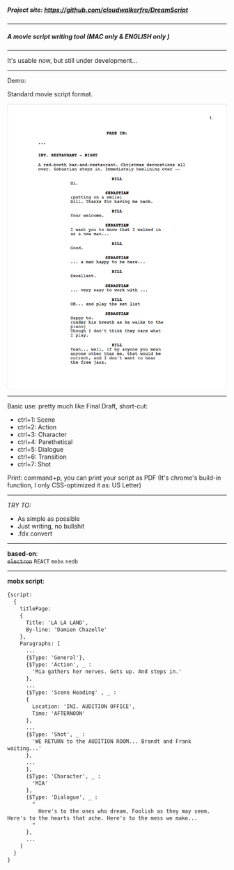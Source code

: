 ##### Project site: https://github.com/cloudwalkerfre/DreamScript

---

##### A movie script writing tool (MAC only & ENGLISH only )

---

It's usable now, but still under development...

---
Demo:

Standard movie script format.

![DEMO](./demo.png)

---
Basic use: pretty much like Final Draft, short-cut:

- ctrl+1: Scene
- ctrl+2: Action
- ctrl+3: Character
- ctrl+4: Parethetical
- ctrl+5: Dialogue
- ctrl+6: Transition
- ctrl+7: Shot

Print: command+p, you can print your script as PDF (It's chrome's build-in function, I only CSS-optimized it as: US Letter)

---

*TRY TO:*  
- As simple as possible
- Just writing, no bullshit
- .fdx convert

---

**based-on**:  
~~`electron`~~ `REACT` `mobx` `nedb`

---

**mobx script**:  

    {script:
      {
        titlePage:
        {
          Title: 'LA LA LAND',
          By-line: 'Damien Chazelle'
        },
        Paragraphs: [
          ...
          {$Type: 'General'},
          {$Type: 'Action', _ :
            'Mia gathers her nerves. Gets up. And steps in.'
          },
          ...
          {$Type: 'Scene Heading' , _ :
          {
            Location: 'INI. AUDITION OFFICE',
            Time: 'AFTERNOON'
          },
          ...
          {$Type: 'Shot', _ :
            'WE RETURN to the AUDITION ROOM... Brandt and Frank waiting...'
          },
          ...
          },
          {$Type: 'Character', _ :  
            'MIA'
          },
          {$Type: 'Dialogue', _ :
            "
              Here's to the ones who dream, Foolish as they may seem. Here's to the hearts that ache. Here's to the mess we make...
            "
          },
          ...
        ]
      }
    }
